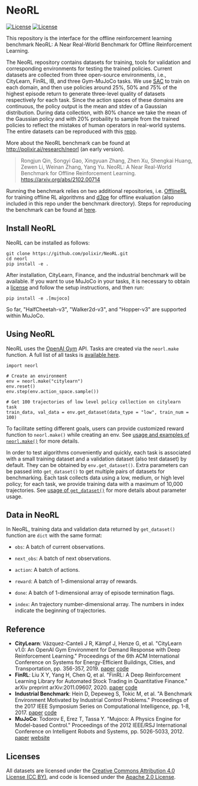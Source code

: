 # NeoRL
[![License](https://img.shields.io/badge/License-Apache%202.0-blue.svg)](https://opensource.org/licenses/Apache-2.0)
[![License](https://licensebuttons.net/l/by/3.0/88x31.png)](https://creativecommons.org/licenses/by/4.0/)

This repository is the interface for the offline reinforcement learning benchmark NeoRL: A Near Real-World Benchmark for Offline Reinforcement Learning.

The NeoRL repository contains datasets for training, tools for validation and corresponding environments for testing the trained policies. Current datasets are collected from three open-source environments, i.e., CityLearn, FinRL, IB, and three Gym-MuJoCo tasks. We use [SAC](https://arxiv.org/abs/1801.01290) to train on each domain, and then use policies around 25%, 50% and 75% of the highest episode return to generate three-level quality of datasets respectively for each task. Since the action spaces of these domains are continuous, the policy output is the mean and stdev of a Gaussian distribution. During data collection, with 80% chance we take the mean of the Gaussian policy and with 20% probaility to sample from the trained policies to reflect the mistakes of human operators in real-world systems. The entire datasets can be reproduced with this [repo](https://agit.ai/Polixir/OfflineData).  

More about the NeoRL benchmark can be found at http://polixir.ai/research/neorl (an early version).

> Rongjun Qin, Songyi Gao, Xingyuan Zhang, Zhen Xu, Shengkai Huang, Zewen Li, Weinan Zhang, Yang Yu. NeoRL: A Near Real-World Benchmark for Offline Reinforcement Learning. https://arxiv.org/abs/2102.00714

Running the benchmark relies on two additional repositories, i.e. [OfflineRL](https://agit.ai/Polixir/OfflineRL) for training offline RL algorithms and [d3pe](https://agit.ai/Polixir/d3pe) for offline evaluation (also included in this repo under the benchmark directory). Steps for reproducing the benchmark can be found at [here](benchmark/).

## Install NeoRL

NeoRL can be installed as follows:

```
git clone https://github.com/polixir/NeoRL.git
cd neorl
pip install -e .
```

After installation, CityLearn, Finance, and the industrial benchmark will be available. If you want to use MuJoCo in your tasks, it is necessary to obtain a [license](https://www.roboti.us/license.html) and follow the setup instructions, and then run:

```
pip install -e .[mujoco]
```

So far, "HalfCheetah-v3", "Walker2d-v3", and "Hopper-v3" are supported within MuJoCo.

## Using NeoRL

NeoRL uses the [OpenAI Gym](https://github.com/openai/gym) API. Tasks are created via the `neorl.make` function. A full list of all tasks is [available here](https://github.com/polixir/NeoRL/wiki/Tasks).

```
import neorl

# Create an environment
env = neorl.make("citylearn")
env.reset()
env.step(env.action_space.sample())

# Get 100 trajectories of low level policy collection on citylearn task
train_data, val_data = env.get_dataset(data_type = "low", train_num = 100)
```

To facilitate setting different goals, users can provide customized reward function to `neorl.make()` while creating an env. See [usage and examples of `neorl.make()`](https://github.com/polixir/NeoRL/wiki/Parameter-usage#user-content-usage-of-neorl-make) for more details.

In order to test algorithms conveniently and quickly, each task is associated 
with a small training dataset and a validation dataset (also test dataset) by default. They can be obtained by 
`env.get_dataset()`. Extra parameters can be passed into `get_dataset()` 
to get multiple pairs of datasets for benchmarking. Each task collects data using a low, medium, 
or high level policy; for each task, we provide training data with a maximum of 10,000 trajectories. 
See [usage of `get_dataset()`](https://github.com/polixir/NeoRL/wiki/Parameter-usage#user-content-usage-of-get-dataset) for more details about parameter usage.

## Data in NeoRL

In NeoRL, training data and validation data returned by `get_dataset()` function are `dict` with  the same format:

- `obs`: A batch of current observations.

- `next_obs`: A batch of next observations.

- `action`: A batch of actions.

- `reward`: A batch of 1-dimensional array of rewards.

- `done`: A batch of 1-dimensional array of episode termination flags.

- `index`: An trajectory number-dimensional array. 
  The numbers in index indicate the beginning of trajectories.

## Reference


- **CityLearn**: Vázquez-Canteli J R, Kämpf J, Henze G, et al. "CityLearn v1.0: An OpenAI Gym Environment for Demand Response with Deep Reinforcement Learning." Proceedings of the 6th ACM International Conference on Systems for Energy-Efficient Buildings, Cities, and Transportation, pp. 356-357, 2019. [paper](https://dl.acm.org/doi/10.1145/3360322.3360998) [code](https://github.com/intelligent-environments-lab/CityLearn)
- **FinRL**: Liu X Y, Yang H, Chen Q, et al. "FinRL: A Deep Reinforcement Learning Library for Automated Stock Trading in Quantitative Finance." arXiv preprint arXiv:2011.09607, 2020. [paper](https://arxiv.org/abs/2011.09607) [code](https://github.com/AI4Finance-LLC/FinRL-Library)
- **Industrial Benchmark**: Hein D, Depeweg S, Tokic M, et al. "A Benchmark Environment Motivated by Industrial Control Problems." Proceedings of the 2017 IEEE Symposium Series on Computational Intelligence, pp. 1-8, 2017. [paper](https://arxiv.org/abs/1709.09480) [code](https://github.com/siemens/industrialbenchmark)
- **MuJoCo**: Todorov E, Erez T, Tassa Y. "Mujoco: A Physics Engine for Model-based Control." Proceedings of the 2012 IEEE/RSJ International Conference on Intelligent Robots and Systems, pp. 5026-5033, 2012. [paper](https://ieeexplore.ieee.org/abstract/document/6386109) [website](https://gym.openai.com/envs/#mujoco)

## Licenses
All datasets are licensed under the [Creative Commons Attribution 4.0 License (CC BY)](https://creativecommons.org/licenses/by/4.0/), and code is licensed under the [Apache 2.0 License](https://www.apache.org/licenses/LICENSE-2.0.html).
